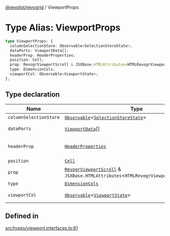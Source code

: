 [@revolist/revogrid](README.md) / ViewportProps

# Type Alias: ViewportProps

```ts
type ViewportProps: {
  columnSelectionStore: Observable<SelectionStoreState>;
  dataPorts: ViewportData[];
  headerProp: HeaderProperties;
  position: Cell;
  prop: RevogrViewportScroll & JSXBase.HTMLAttributes<HTMLRevogrViewportScrollElement>;
  type: DimensionCols;
  viewportCol: Observable<ViewportState>;
};
```

## Type declaration

| Name | Type | Description | Defined in |
| ------ | ------ | ------ | ------ |
| `columnSelectionStore` | [`Observable`](TypeAlias.Observable.md)\<[`SelectionStoreState`](TypeAlias.SelectionStoreState.md)\> | - | [src/types/viewport.interfaces.ts:78](https://github.com/revolist/revogrid/blob/a4b231d71029faeb28d2b2f5098e6a96aa320bc0/src/types/viewport.interfaces.ts#L78) |
| `dataPorts` | [`ViewportData`](TypeAlias.ViewportData.md)[] | viewport rows | [src/types/viewport.interfaces.ts:76](https://github.com/revolist/revogrid/blob/a4b231d71029faeb28d2b2f5098e6a96aa320bc0/src/types/viewport.interfaces.ts#L76) |
| `headerProp` | [`HeaderProperties`](TypeAlias.HeaderProperties.md) | header container props | [src/types/viewport.interfaces.ts:70](https://github.com/revolist/revogrid/blob/a4b231d71029faeb28d2b2f5098e6a96aa320bc0/src/types/viewport.interfaces.ts#L70) |
| `position` | [`Cell`](Interface.Cell.md) | - | [src/types/viewport.interfaces.ts:64](https://github.com/revolist/revogrid/blob/a4b231d71029faeb28d2b2f5098e6a96aa320bc0/src/types/viewport.interfaces.ts#L64) |
| `prop` | [`RevogrViewportScroll`](JSX.Interface.RevogrViewportScroll.md) & `JSXBase.HTMLAttributes`\<`HTMLRevogrViewportScrollElement`\> | - | [src/types/viewport.interfaces.ts:62](https://github.com/revolist/revogrid/blob/a4b231d71029faeb28d2b2f5098e6a96aa320bc0/src/types/viewport.interfaces.ts#L62) |
| `type` | [`DimensionCols`](TypeAlias.DimensionCols.md) | - | [src/types/viewport.interfaces.ts:65](https://github.com/revolist/revogrid/blob/a4b231d71029faeb28d2b2f5098e6a96aa320bc0/src/types/viewport.interfaces.ts#L65) |
| `viewportCol` | [`Observable`](TypeAlias.Observable.md)\<[`ViewportState`](Interface.ViewportState.md)\> | Cols dataset | [src/types/viewport.interfaces.ts:67](https://github.com/revolist/revogrid/blob/a4b231d71029faeb28d2b2f5098e6a96aa320bc0/src/types/viewport.interfaces.ts#L67) |

## Defined in

[src/types/viewport.interfaces.ts:61](https://github.com/revolist/revogrid/blob/a4b231d71029faeb28d2b2f5098e6a96aa320bc0/src/types/viewport.interfaces.ts#L61)

